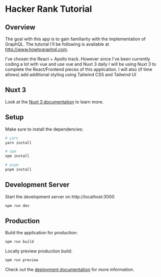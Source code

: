 # Hacker Rank Tutorial

## Overview

The goal with this app is to gain familiarity with the implementation of GraphQL. The tutorial I'll be following is available at http://www.howtographql.com.

I've chosen the React + Apollo track. However since I've been currently coding a lot with vue and use vue and Nuxt 3 daily I will be using Nuxt 3 to complete the React/Frontend pieces of this application. I will also (if time allows) add additional styling using Tailwind CSS and Tailwind UI

## Nuxt 3

Look at the [Nuxt 3 documentation](https://nuxt.com/docs/getting-started/introduction) to learn more.

## Setup

Make sure to install the dependencies:

```bash
# yarn
yarn install

# npm
npm install

# pnpm
pnpm install
```

## Development Server

Start the development server on http://localhost:3000

```bash
npm run dev
```

## Production

Build the application for production:

```bash
npm run build
```

Locally preview production build:

```bash
npm run preview
```

Check out the [deployment documentation](https://nuxt.com/docs/getting-started/deployment) for more information.
